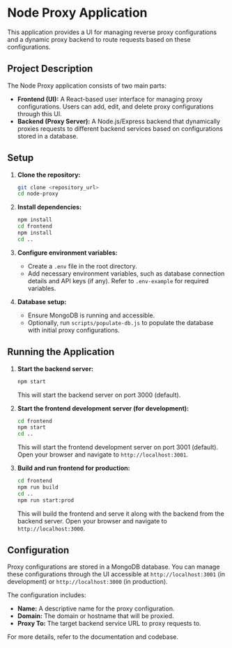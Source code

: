 # Node Proxy Application

This application provides a UI for managing reverse proxy configurations and a dynamic proxy backend to route requests based on these configurations.

## Project Description

The Node Proxy application consists of two main parts:

*   **Frontend (UI):** A React-based user interface for managing proxy configurations. Users can add, edit, and delete proxy configurations through this UI.
*   **Backend (Proxy Server):** A Node.js/Express backend that dynamically proxies requests to different backend services based on configurations stored in a database.

## Setup

1.  **Clone the repository:**

    ```bash
    git clone <repository_url>
    cd node-proxy
    ```

2.  **Install dependencies:**

    ```bash
    npm install
    cd frontend
    npm install
    cd ..
    ```

3.  **Configure environment variables:**

    *   Create a `.env` file in the root directory.
    *   Add necessary environment variables, such as database connection details and API keys (if any). Refer to `.env-example` for required variables.

4.  **Database setup:**

    *   Ensure MongoDB is running and accessible.
    *   Optionally, run `scripts/populate-db.js` to populate the database with initial proxy configurations.

## Running the Application

1.  **Start the backend server:**

    ```bash
    npm start
    ```

    This will start the backend server on port 3000 (default).

2.  **Start the frontend development server (for development):**

    ```bash
    cd frontend
    npm start
    cd ..
    ```

    This will start the frontend development server on port 3001 (default). Open your browser and navigate to `http://localhost:3001`.

3.  **Build and run frontend for production:**

    ```bash
    cd frontend
    npm run build
    cd ..
    npm run start:prod
    ```

    This will build the frontend and serve it along with the backend from the backend server. Open your browser and navigate to `http://localhost:3000`.

## Configuration

Proxy configurations are stored in a MongoDB database. You can manage these configurations through the UI accessible at `http://localhost:3001` (in development) or `http://localhost:3000` (in production).

The configuration includes:

*   **Name:** A descriptive name for the proxy configuration.
*   **Domain:** The domain or hostname that will be proxied.
*   **Proxy To:** The target backend service URL to proxy requests to.

For more details, refer to the documentation and codebase.